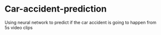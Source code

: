 # Car-accident-prediction
Using neural network to predict if the car accident is going to happen from 5s video clips
